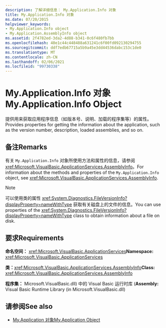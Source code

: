 ```yaml
---
description: 了解详细信息： My.Application.Info 对象
title: My.Application.Info 对象
ms.date: 07/20/2015
helpviewer_keywords:
- My.Application.Info object
- My.Application.AssemblyInfo object
ms.assetid: 2f4782ed-3da2-4d88-b341-0c6f480fb7bb
ms.openlocfilehash: 40e1c44c448488a631241c6f00fd092130294755
ms.sourcegitcommit: ddf7edb67715a5b9a45e3dd44536dabc153c1de0
ms.translationtype: MT
ms.contentlocale: zh-CN
ms.lasthandoff: 02/06/2021
ms.locfileid: "99730338"
---
```

# <a name="myapplicationinfo-object"></a><span data-ttu-id="35d3b-103">My.Application.Info 对象</span><span class="sxs-lookup"><span data-stu-id="35d3b-103">My.Application.Info Object</span></span>

<span data-ttu-id="35d3b-104">提供用来获取应用程序信息（如版本号、说明、加载的程序集等）的属性。</span><span class="sxs-lookup"><span data-stu-id="35d3b-104">Provides properties for getting the information about the application, such as the version number, description, loaded assemblies, and so on.</span></span>  
  
## <a name="remarks"></a><span data-ttu-id="35d3b-105">备注</span><span class="sxs-lookup"><span data-stu-id="35d3b-105">Remarks</span></span>  

 <span data-ttu-id="35d3b-106">有关 `My.Application.Info` 对象所使用方法和属性的信息，请参阅 <xref:Microsoft.VisualBasic.ApplicationServices.AssemblyInfo>。</span><span class="sxs-lookup"><span data-stu-id="35d3b-106">For information about the methods and properties of the `My.Application.Info` object, see <xref:Microsoft.VisualBasic.ApplicationServices.AssemblyInfo>.</span></span>  
  
> [!NOTE]
> <span data-ttu-id="35d3b-107">可以使用类的属性 <xref:System.Diagnostics.FileVersionInfo?displayProperty=nameWithType> 获取有关磁盘上的文件的信息。</span><span class="sxs-lookup"><span data-stu-id="35d3b-107">You can use properties of the <xref:System.Diagnostics.FileVersionInfo?displayProperty=nameWithType> class to obtain information about a file on disk.</span></span>  
  
## <a name="requirements"></a><span data-ttu-id="35d3b-108">要求</span><span class="sxs-lookup"><span data-stu-id="35d3b-108">Requirements</span></span>  

 <span data-ttu-id="35d3b-109">**命名空间：** <xref:Microsoft.VisualBasic.ApplicationServices></span><span class="sxs-lookup"><span data-stu-id="35d3b-109">**Namespace:** <xref:Microsoft.VisualBasic.ApplicationServices></span></span>  
  
 <span data-ttu-id="35d3b-110">**类：**<xref:Microsoft.VisualBasic.ApplicationServices.AssemblyInfo></span><span class="sxs-lookup"><span data-stu-id="35d3b-110">**Class:** <xref:Microsoft.VisualBasic.ApplicationServices.AssemblyInfo></span></span>  
  
 <span data-ttu-id="35d3b-111">**程序集：** Microsoft.VisualBasic.dll) 中的 Visual Basic 运行时库 (</span><span class="sxs-lookup"><span data-stu-id="35d3b-111">**Assembly:** Visual Basic Runtime Library (in Microsoft.VisualBasic.dll)</span></span>  
  
## <a name="see-also"></a><span data-ttu-id="35d3b-112">请参阅</span><span class="sxs-lookup"><span data-stu-id="35d3b-112">See also</span></span>

- [<span data-ttu-id="35d3b-113">My.Application 对象</span><span class="sxs-lookup"><span data-stu-id="35d3b-113">My.Application Object</span></span>](my-application-object.md)

